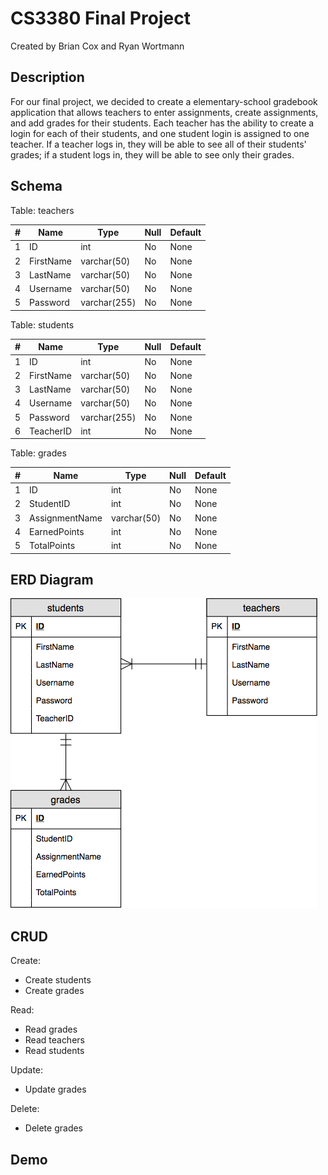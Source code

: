 # CS3380 Final Project

Created by Brian Cox and Ryan Wortmann

## Description

For our final project, we decided to create a elementary-school gradebook application that allows teachers to enter assignments, create assignments, and add grades for their students.  Each teacher has the ability to create a login for each of their students, and one student login is assigned to one teacher.  If a teacher logs in, they will be able to see all of their students' grades; if a student logs in, they will be able to see only their grades.

## Schema

Table: teachers

|  #  |  Name       |  Type          |  Null  |  Default  |
|-----|-------------|----------------|--------|-----------|
|  1  |  ID         |  int           |  No    |  None     |
|  2  |  FirstName  |  varchar(50)   |  No    |  None     |
|  3  |  LastName   |  varchar(50)   |  No    |  None     |
|  4  |  Username   |  varchar(50)   |  No    |  None     |
|  5  |  Password   |  varchar(255)  |  No    |  None     |

Table: students

|  #  |  Name       |  Type          |  Null  |  Default  |
|-----|-------------|----------------|--------|-----------|
|  1  |  ID         |  int           |  No    |  None     |
|  2  |  FirstName  |  varchar(50)   |  No    |  None     |
|  3  |  LastName   |  varchar(50)   |  No    |  None     |
|  4  |  Username   |  varchar(50)   |  No    |  None     |
|  5  |  Password   |  varchar(255)  |  No    |  None     |
|  6  |  TeacherID  |  int           |  No    |  None     |

Table: grades

|  #  |  Name            |  Type         |  Null  |  Default  |
|-----|------------------|---------------|--------|-----------|
|  1  |  ID              |  int          |  No    |  None     |
|  2  |  StudentID       |  int          |  No    |  None     |
|  3  |  AssignmentName  |  varchar(50)  |  No    |  None     |
|  4  |  EarnedPoints    |  int          |  No    |  None     |
|  5  |  TotalPoints     |  int          |  No    |  None     |

## ERD Diagram

![ERD Diagram](docs/FinalProjectERD.png)

## CRUD

Create:

- Create students
- Create grades

Read:

- Read grades
- Read teachers
- Read students

Update:

- Update grades

Delete:

- Delete grades

## Demo
